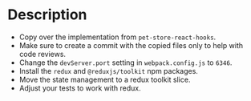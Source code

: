 # Description

- Copy over the implementation from `pet-store-react-hooks`.
- Make sure to create a commit with the copied files only to help with code reviews.
- Change the `devServer.port` setting in `webpack.config.js` to `6346`.
- Install the `redux` and `@reduxjs/toolkit` npm packages.
- Move the state management to a redux toolkit slice.
- Adjust your tests to work with redux.
